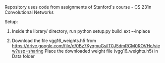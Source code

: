 Repository uses code from assignments of Stanford`s course - CS 231n Convolutional Networks

Setup:

1. Inside the library/ directory, run 
python setup.py build_ext --inplace

2. Download the file vgg16_weights.h5 from https://drive.google.com/file/d/0Bz7KyqmuGsilT0J5dmRCM0ROVHc/view?usp=sharing
Place the downloaded weight file (vgg16_weights.h5) in Data folder
